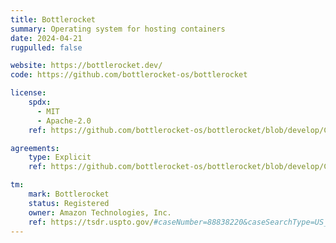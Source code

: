 ```yaml
---
title: Bottlerocket
summary: Operating system for hosting containers
date: 2024-04-21
rugpulled: false

website: https://bottlerocket.dev/
code: https://github.com/bottlerocket-os/bottlerocket

license:
    spdx:
      - MIT
      - Apache-2.0
    ref: https://github.com/bottlerocket-os/bottlerocket/blob/develop/COPYRIGHT

agreements:
    type: Explicit
    ref: https://github.com/bottlerocket-os/bottlerocket/blob/develop/COPYRIGHT

tm:
    mark: Bottlerocket
    status: Registered
    owner: Amazon Technologies, Inc.
    ref: https://tsdr.uspto.gov/#caseNumber=88838220&caseSearchType=US_APPLICATION&caseType=DEFAULT&searchType=statusSearch
---
```

